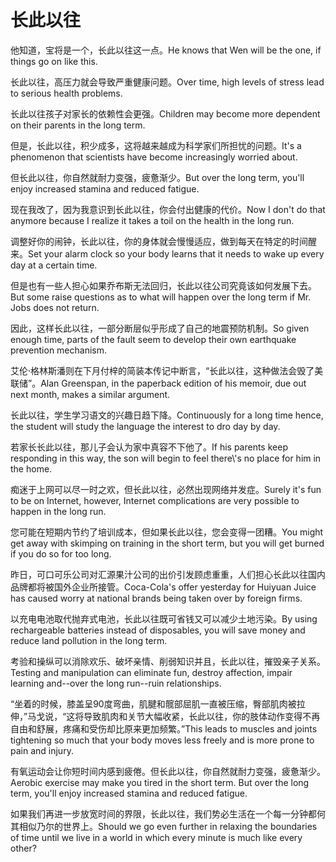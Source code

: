 # 长此以往

<p><span class="chinese">他知道，宝将是一个，长此以往这一点。</span><span class="english">He knows that Wen will be the one, if things go on like this.</span></p>

<p><span class="chinese">长此以往，高压力就会导致严重健康问题。</span><span class="english">Over time, high levels of stress lead to serious health problems.</span></p>

<p><span class="chinese">长此以往孩子对家长的依赖性会更强。</span><span class="english">Children may become more dependent on their parents in the long term.</span></p>

<p><span class="chinese">但是，长此以往，积少成多，这将越来越成为科学家们所担忧的问题。</span><span class="english">It's a phenomenon that scientists have become increasingly worried about.</span></p>

<p><span class="chinese">但长此以往，你自然就耐力变强，疲惫渐少。</span><span class="english">But over the long term, you'll enjoy increased stamina and reduced fatigue.</span></p>

<p><span class="chinese">现在我改了，因为我意识到长此以往，你会付出健康的代价。</span><span class="english">Now I don't do that anymore because I realize it takes a toil on the health in the long run.</span></p>

<p><span class="chinese">调整好你的闹钟，长此以往，你的身体就会慢慢适应，做到每天在特定的时间醒来。</span><span class="english">Set your alarm clock so your body learns that it needs to wake up every day at a certain time.</span></p>

<p><span class="chinese">但是也有一些人担心如果乔布斯无法回归，长此以往公司究竟该如何发展下去。</span><span class="english">But some raise questions as to what will happen over the long term if Mr. Jobs does not return.</span></p>

<p><span class="chinese">因此，这样长此以往，一部分断层似乎形成了自己的地震预防机制。</span><span class="english">So given enough time, parts of the fault seem to develop their own earthquake prevention mechanism.</span></p>

<p><span class="chinese">艾伦·格林斯潘则在下月付梓的简装本传记中断言，“长此以往，这种做法会毁了美联储”。</span><span class="english">Alan Greenspan, in the paperback edition of his memoir, due out next month, makes a similar argument.</span></p>

<p><span class="chinese">长此以往，学生学习语文的兴趣日趋下降。</span><span class="english">Continuously for a long time hence, the student will study the language the interest to dro day by day.</span></p>

<p><span class="chinese">若家长长此以往，那儿子会认为家中真容不下他了。</span><span class="english">If his parents keep responding in this way, the son will begin to feel there\'s no place for him in the home.</span></p>

<p><span class="chinese">痴迷于上网可以尽一时之欢，但长此以往，必然出现网络并发症。</span><span class="english">Surely it's fun to be on Internet, however, Internet complications are very possible to happen in the long run.</span></p>

<p><span class="chinese">您可能在短期内节约了培训成本，但如果长此以往，您会变得一团糟。</span><span class="english">You might get away with skimping on training in the short term, but you will get burned if you do so for too long.</span></p>

<p><span class="chinese">昨日，可口可乐公司对汇源果汁公司的出价引发顾虑重重，人们担心长此以往国内品牌都将被国外企业所接管。</span><span class="english">Coca-Cola's offer yesterday for Huiyuan Juice has caused worry at national brands being taken over by foreign firms.</span></p>

<p><span class="chinese">以充电电池取代抛弃式电池，长此以往既可省钱又可以减少土地污染。</span><span class="english">By using rechargeable batteries instead of disposables, you will save money and reduce land pollution in the long term.</span></p>

<p><span class="chinese">考验和操纵可以消除欢乐、破坏亲情、削弱知识并且，长此以往，摧毁亲子关系。</span><span class="english">Testing and manipulation can eliminate fun, destroy affection, impair learning and--over the long run--ruin relationships.</span></p>

<p><span class="chinese">“坐着的时候，膝盖呈90度弯曲，肌腱和髋部屈肌一直被压缩，臀部肌肉被拉伸，”马戈说，“这将导致肌肉和关节大幅收紧，长此以往，你的肢体动作变得不再自由和舒展，疼痛和受伤却比原来更加频繁。”</span><span class="english">This leads to muscles and joints tightening so much that your body moves less freely and is more prone to pain and injury.</span></p>

<p><span class="chinese">有氧运动会让你短时间内感到疲倦。但长此以往，你自然就耐力变强，疲惫渐少。</span><span class="english">Aerobic exercise may make you tired in the short term. But over the long term, you'll enjoy increased stamina and reduced fatigue.</span></p>

<p><span class="chinese">如果我们再进一步放宽时间的界限，长此以往，我们势必生活在一个每一分钟都何其相似乃尔的世界上。</span><span class="english">Should we go even further in relaxing the boundaries of time until we live in a world in which every minute is much like every other?</span></p>

